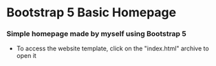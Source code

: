 # Bootstrap 5 Basic Homepage

### Simple homepage made by myself using Bootstrap 5

* To access the website template, click on the "index.html" archive to open it
